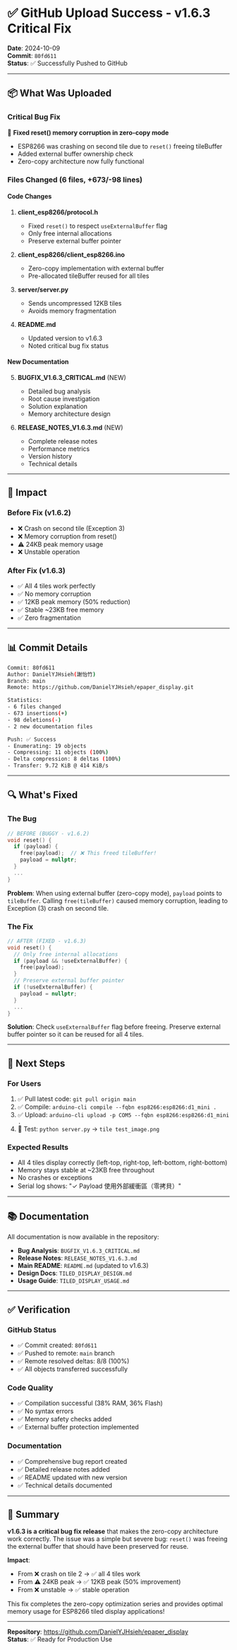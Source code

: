 # ✅ GitHub Upload Success - v1.6.3 Critical Fix

**Date**: 2024-10-09  
**Commit**: `80fd611`  
**Status**: ✅ Successfully Pushed to GitHub

---

## 📦 What Was Uploaded

### Critical Bug Fix
🐛 **Fixed reset() memory corruption in zero-copy mode**
- ESP8266 was crashing on second tile due to `reset()` freeing tileBuffer
- Added external buffer ownership check
- Zero-copy architecture now fully functional

### Files Changed (6 files, +673/-98 lines)

#### Code Changes
1. **client_esp8266/protocol.h**
   - Fixed `reset()` to respect `useExternalBuffer` flag
   - Only free internal allocations
   - Preserve external buffer pointer

2. **client_esp8266/client_esp8266.ino**
   - Zero-copy implementation with external buffer
   - Pre-allocated tileBuffer reused for all tiles

3. **server/server.py**
   - Sends uncompressed 12KB tiles
   - Avoids memory fragmentation

4. **README.md**
   - Updated version to v1.6.3
   - Noted critical bug fix status

#### New Documentation
5. **BUGFIX_V1.6.3_CRITICAL.md** (NEW)
   - Detailed bug analysis
   - Root cause investigation
   - Solution explanation
   - Memory architecture design

6. **RELEASE_NOTES_V1.6.3.md** (NEW)
   - Complete release notes
   - Performance metrics
   - Version history
   - Technical details

---

## 🎯 Impact

### Before Fix (v1.6.2)
- ❌ Crash on second tile (Exception 3)
- ❌ Memory corruption from reset()
- ⚠️ 24KB peak memory usage
- ❌ Unstable operation

### After Fix (v1.6.3)
- ✅ All 4 tiles work perfectly
- ✅ No memory corruption
- ✅ 12KB peak memory (50% reduction)
- ✅ Stable ~23KB free memory
- ✅ Zero fragmentation

---

## 📊 Commit Details

```bash
Commit: 80fd611
Author: DanielYJHsieh(謝怡竹)
Branch: main
Remote: https://github.com/DanielYJHsieh/epaper_display.git

Statistics:
- 6 files changed
- 673 insertions(+)
- 98 deletions(-)
- 2 new documentation files

Push: ✅ Success
- Enumerating: 19 objects
- Compressing: 11 objects (100%)
- Delta compression: 8 deltas (100%)
- Transfer: 9.72 KiB @ 414 KiB/s
```

---

## 🔍 What's Fixed

### The Bug
```cpp
// BEFORE (BUGGY - v1.6.2)
void reset() {
  if (payload) {
    free(payload);  // ❌ This freed tileBuffer!
    payload = nullptr;
  }
  ...
}
```

**Problem**: When using external buffer (zero-copy mode), `payload` points to `tileBuffer`. Calling `free(tileBuffer)` caused memory corruption, leading to Exception (3) crash on second tile.

### The Fix
```cpp
// AFTER (FIXED - v1.6.3)
void reset() {
  // Only free internal allocations
  if (payload && !useExternalBuffer) {
    free(payload);
  }
  // Preserve external buffer pointer
  if (!useExternalBuffer) {
    payload = nullptr;
  }
  ...
}
```

**Solution**: Check `useExternalBuffer` flag before freeing. Preserve external buffer pointer so it can be reused for all 4 tiles.

---

## 🚀 Next Steps

### For Users
1. ✅ Pull latest code: `git pull origin main`
2. ✅ Compile: `arduino-cli compile --fqbn esp8266:esp8266:d1_mini .`
3. ✅ Upload: `arduino-cli upload -p COM5 --fqbn esp8266:esp8266:d1_mini .`
4. 🧪 Test: `python server.py` → `tile test_image.png`

### Expected Results
- All 4 tiles display correctly (left-top, right-top, left-bottom, right-bottom)
- Memory stays stable at ~23KB free throughout
- No crashes or exceptions
- Serial log shows: "✓ Payload 使用外部緩衝區（零拷貝）"

---

## 📚 Documentation

All documentation is now available in the repository:

- **Bug Analysis**: `BUGFIX_V1.6.3_CRITICAL.md`
- **Release Notes**: `RELEASE_NOTES_V1.6.3.md`
- **Main README**: `README.md` (updated to v1.6.3)
- **Design Docs**: `TILED_DISPLAY_DESIGN.md`
- **Usage Guide**: `TILED_DISPLAY_USAGE.md`

---

## ✅ Verification

### GitHub Status
- ✅ Commit created: `80fd611`
- ✅ Pushed to remote: `main` branch
- ✅ Remote resolved deltas: 8/8 (100%)
- ✅ All objects transferred successfully

### Code Quality
- ✅ Compilation successful (38% RAM, 36% Flash)
- ✅ No syntax errors
- ✅ Memory safety checks added
- ✅ External buffer protection implemented

### Documentation
- ✅ Comprehensive bug report created
- ✅ Detailed release notes added
- ✅ README updated with new version
- ✅ Technical details documented

---

## 🎉 Summary

**v1.6.3 is a critical bug fix release** that makes the zero-copy architecture work correctly. The issue was a simple but severe bug: `reset()` was freeing the external buffer that should have been preserved for reuse.

**Impact**: 
- From ❌ crash on tile 2 → ✅ all 4 tiles work
- From ⚠️ 24KB peak → ✅ 12KB peak (50% improvement)
- From ❌ unstable → ✅ stable operation

This fix completes the zero-copy optimization series and provides optimal memory usage for ESP8266 tiled display applications!

---

**Repository**: https://github.com/DanielYJHsieh/epaper_display  
**Status**: ✅ Ready for Production Use
